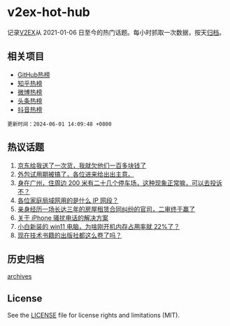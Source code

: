 # v2ex-hot-hub

 记录[V2EX](https://www.v2ex.com/)从 2021-01-06 日至今的热门话题。每小时抓取一次数据，按天[归档](archives)。
 
 ## 相关项目

- [GitHub热榜](https://github.com/lonnyzhang423/github-hot-hub)
- [知乎热榜](https://github.com/lonnyzhang423/zhihu-hot-hub)
- [微博热榜](https://github.com/lonnyzhang423/weibo-hot-hub)
- [头条热榜](https://github.com/lonnyzhang423/toutiao-hot-hub)
- [抖音热榜](https://github.com/lonnyzhang423/douyin-hot-hub)


 `更新时间：2024-06-01 14:09:48 +0800`

## 热议话题

1. [京东给我送了一次货，我就欠他们一百多块钱了](https://www.v2ex.com/t/1045892)
1. [外包试用期被搞了，各位进来给出出主意。](https://www.v2ex.com/t/1045689)
1. [身在广州，住周边 200 米有二十几个停车场，这种现象正常嘛，可以去投诉不？](https://www.v2ex.com/t/1045690)
1. [各位家庭局域网用的是什么 IP 网段？](https://www.v2ex.com/t/1045798)
1. [亲身经历一场长达三年的房屋租赁合同纠纷的官司，二审终于赢了](https://www.v2ex.com/t/1045774)
1. [关于 iPhone 骚扰电话的解决方案](https://www.v2ex.com/t/1045753)
1. [小白新装的 win11 电脑，为啥刚开机内存占用率就 22%了？](https://www.v2ex.com/t/1045722)
1. [现在技术书籍的出版社都这么卷了吗？](https://www.v2ex.com/t/1045727)

## 历史归档

[archives](archives)

## License

See the [LICENSE](LICENSE) file for license rights and limitations (MIT).
